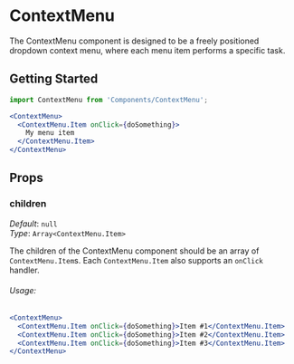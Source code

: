 # ContextMenu

The ContextMenu component is designed to be a freely positioned dropdown context menu,
where each menu item performs a specific task.

## Getting Started

```jsx
import ContextMenu from 'Components/ContextMenu';

<ContextMenu>
  <ContextMenu.Item onClick={doSomething}>
    My menu item
  </ContextMenu.Item>
</ContextMenu>
```

## Props

### children

_Default_: `null`  
_Type_: `Array<ContextMenu.Item>`  

The children of the ContextMenu component should be an array of `ContextMenu.Item`s. Each `ContextMenu.Item` also supports an `onClick` handler.

###### Usage:

```jsx
<ContextMenu>
  <ContextMenu.Item onClick={doSomething}>Item #1</ContextMenu.Item>
  <ContextMenu.Item onClick={doSomething}>Item #2</ContextMenu.Item>
  <ContextMenu.Item onClick={doSomething}>Item #3</ContextMenu.Item>
</ContextMenu>
```

